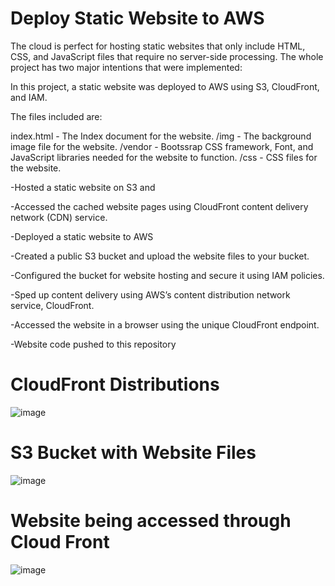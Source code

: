# Deploy Static Website to AWS
The cloud is perfect for hosting static websites that only include HTML, CSS, and JavaScript files that require no server-side processing. The whole project has two major intentions that were implemented:

In this project, a static website was deployed to AWS using S3, CloudFront, and IAM.

The files included are: 

index.html - The Index document for the website.
/img - The background image file for the website.
/vendor - Bootssrap CSS framework, Font, and JavaScript libraries needed for the website to function.
/css - CSS files for the website.


-Hosted a static website on S3 and

-Accessed the cached website pages using CloudFront content delivery network (CDN) service.

-Deployed a static website to AWS

-Created a public S3 bucket and upload the website files to your bucket.

-Configured the bucket for website hosting and secure it using IAM policies.

-Sped up content delivery using AWS’s content distribution network service, CloudFront.

-Accessed the website in a browser using the unique CloudFront endpoint.

-Website code pushed to this repository


# CloudFront Distributions
![image](https://user-images.githubusercontent.com/67281298/123664220-2610bf80-d805-11eb-8587-a5cb155f45ee.png)

# S3 Bucket with Website Files
![image](https://user-images.githubusercontent.com/67281298/123664482-5fe1c600-d805-11eb-9265-9fa066a54e14.png)

# Website being accessed through Cloud Front
![image](https://user-images.githubusercontent.com/67281298/123663842-ca463680-d804-11eb-92ad-0da79bcac335.png)


